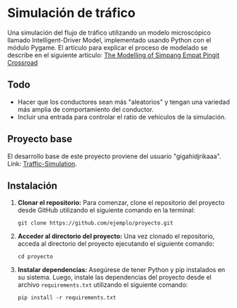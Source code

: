 # Simulación de tráfico

Una simulación del flujo de tráfico utilizando un modelo microscópico llamado Intelligent-Driver Model, implementado usando Python con el módulo Pygame. El artículo para explicar el proceso de modelado se describe en el siguiente artículo: [The Modelling of Simpang Empat Pingit Crossroad](https://muddy-vulture-d01.notion.site/The-Modelling-of-Simpang-Empat-Pingit-Crossroad-a7f1a8adf0d44317aebff998149494b9?pvs=25)

## Todo

- Hacer que los conductores sean más "aleatorios" y tengan una variedad más amplia de comportamiento del conductor.
- Incluir una entrada para controlar el ratio de vehículos de la simulación.

## Proyecto base

El desarrollo base de este proyecto proviene del usuario "gigahidjrikaaa". Link: [Traffic-Simulation](https://github.com/gigahidjrikaaa/Traffic-Simulation).


## Instalación

1. **Clonar el repositorio:** Para comenzar, clone el repositorio del proyecto desde GitHub utilizando el siguiente comando en la terminal:

    ```
    git clone https://github.com/ejemplo/proyecto.git
    ```

2. **Acceder al directorio del proyecto:** Una vez clonado el repositorio, acceda al directorio del proyecto ejecutando el siguiente comando:

    ```
    cd proyecto
    ```

3. **Instalar dependencias:** Asegúrese de tener Python y pip instalados en su sistema. Luego, instale las dependencias del proyecto desde el archivo `requirements.txt` utilizando el siguiente comando:

    ```
    pip install -r requirements.txt
    ```





